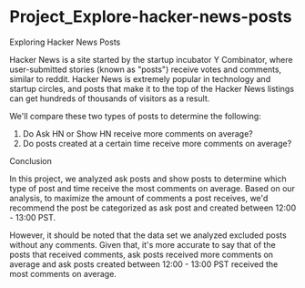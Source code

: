 # Project_Explore-hacker-news-posts
Exploring Hacker News Posts

Hacker News is a site started by the startup incubator Y Combinator, where user-submitted stories (known as "posts") receive votes and comments, similar to reddit. Hacker News is extremely popular in technology and startup circles, and posts that make it to the top of the Hacker News listings can get hundreds of thousands of visitors as a result.

We'll compare these two types of posts to determine the following:

1) Do Ask HN or Show HN receive more comments on average?
2) Do posts created at a certain time receive more comments on average?


Conclusion

In this project, we analyzed ask posts and show posts to determine which type of post and time receive the most comments on average. Based on our analysis, to maximize the amount of comments a post receives, we'd recommend the post be categorized as ask post and created between 12:00 - 13:00 PST.

However, it should be noted that the data set we analyzed excluded posts without any comments. Given that, it's more accurate to say that of the posts that received comments, ask posts received more comments on average and ask posts created between 12:00 - 13:00 PST received the most comments on average.
